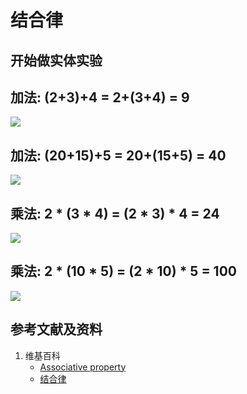 # 结合律

## 开始做实体实验

## 加法: (2+3)+4 = 2+(3+4) = 9

![](/images/数论/感受加减乘除的运算规律/结合律/1b1.jpg)

## 加法: (20+15)+5 = 20+(15+5) = 40

![](/images/数论/感受加减乘除的运算规律/结合律/1b1.jpg)

## 乘法: 2 * (3 * 4) = (2 * 3) * 4 = 24

![](/images/数论/感受加减乘除的运算规律/结合律/1b1.jpg)

## 乘法: 2 * (10 * 5) = (2 * 10) * 5 = 100

![](/images/数论/感受加减乘除的运算规律/结合律/1b1.jpg)

## 参考文献及资料

1. 维基百科
	- [Associative property](https://en.wikipedia.org/wiki/Associative_property) 
	- [结合律](https://zh.wikipedia.org/wiki/%E7%BB%93%E5%90%88%E5%BE%8B) 
